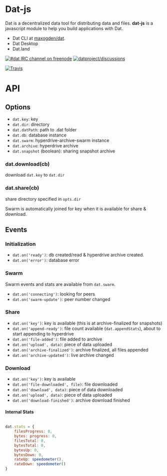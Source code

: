 # Dat-js

Dat is a decentralized data tool for distributing data and files. **dat-js** is a javascript module to help you build applications with Dat.

* Dat CLI at [maxogden/dat](https://github.com/maxogden/dat).
* Dat Desktop
* Dat.land

[![#dat IRC channel on freenode](https://img.shields.io/badge/irc%20channel-%23dat%20on%20freenode-blue.svg)](http://webchat.freenode.net/?channels=dat)
[![datproject/discussions](https://badges.gitter.im/Join%20Chat.svg)](https://gitter.im/datproject/discussions?utm_source=badge&utm_medium=badge&utm_campaign=pr-badge&utm_content=badge)

[![Travis](https://api.travis-ci.org/joehand/dat-js.svg)](https://travis-ci.org/joehand/dat-js)

# API

## Options

* `dat.key`: key
* `dat.dir`: directory
* `dat.datPath`: path to .dat folder
* `dat.db`: database instance
* `dat.swarm`: hyperdrive-archive-swarm instance
* `dat.archive`: hyperdrive archive
* `dat.snapshot` (boolean): sharing snapshot archive

### dat.download(cb)

download `dat.key` to `dat.dir`

### dat.share(cb) 

share directory specified in `opts.dir`

Swarm is automatically joined for key when it is available for share & download.

## Events

### Initialization

* `dat.on('ready')`: db created/read & hyperdrive archive created.
* `dat.on('error')`: database error

### Swarm

Swarm events and stats are available from `dat.swarm`.

* `dat.on('connecting')`: looking for peers
* `dat.on('swarm-update')`: peer number changed

### Share

* `dat.on('key')`: key is available (this is at archive-finalized for snapshots)
* `dat.on('append-ready')`: file count available (`dat.appendStats`), about to start appending to hyperdrive
* `dat.on('file-added')`: file added to archive
* `dat.on('upload', data)`: piece of data uploaded
* `dat.on('archive-finalized')`: archive finalized, all files appended
* `dat.on('archive-updated')`: live archive changed

### Download

* `dat.on('key')`: key is available
* `dat.on('file-downloaded', file)`: file downloaded
* `dat.on('download', data)`: piece of data downloaded
* `dat.on('upload', data)`: piece of data uploaded
* `dat.on('download-finished')`: archive download finished

#### Internal Stats

```javascript

dat.stats = {
    filesProgress: 0,
    bytes: progress: 0,
    filesTotal: 0,
    bytesTotal: 0,
    bytesUp: 0,
    bytesDown: 0,
    rateUp: speedometer(),
    rateDown: speedometer()
}
```